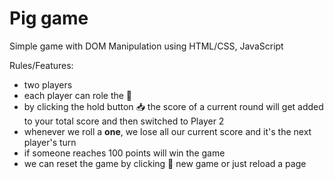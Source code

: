 # Pig game

Simple game with DOM Manipulation using HTML/CSS, JavaScript

Rules/Features:
- two players
- each player can role the 🎲 
- by clicking the hold button 📥 the score of a current round will get added to your total score and then switched to Player 2
- whenever we roll a **one**, we lose all our current score and it's the next player's turn
- if someone reaches 100 points will win the game
- we can reset the game by clicking 🔄 new game or just reload a page
